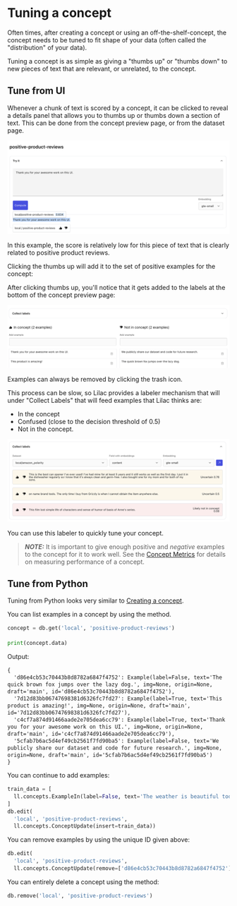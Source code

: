# Tuning a concept

Often times, after creating a concept or using an off-the-shelf-concept, the concept needs to be
tuned to fit shape of your data (often called the "distribution" of your data).

Tuning a concept is as simple as giving a "thumbs up" or "thumbs down" to new pieces of text that
are relevant, or unrelated, to the concept.

## Tune from UI

Whenever a chunk of text is scored by a concept, it can be clicked to reveal a details panel that
allows you to thumbs up or thumbs down a section of text. This can be done from the concept preview
page, or from the dataset page.

<img src="../_static/concepts/concept_tune.png"></img>

In this example, the score is relatively low for this piece of text that is clearly related to
positive product reviews.

Clicking the thumbs up will add it to the set of positive examples for the concept:

After clicking thumbs up, you'll notice that it gets added to the labels at the bottom of the
concept preview page:

<img src="../_static/concepts/concept_labels.png"></img>

Examples can always be removed by clicking the trash icon.

This process can be slow, so Lilac provides a labeler mechanism that will under "Collect Labels"
that will feed examples that Lilac thinks are:

- In the concept
- Confused (close to the decision threshold of 0.5)
- Not in the concept.

<img src="../_static/concepts/concept_labeler.png"></img>

You can use this labeler to quickly tune your concept.

> **_NOTE:_** It is important to give enough positive and _negative_ examples to the concept for it
> to work well. See the [Concept Metrics](concept_metrics.md) for details on measuring performance
> of a concept.

## Tune from Python

Tuning from Python looks very similar to [Creating a concept](concept_create#create-from-python).

You can list examples in a concept by using the [](DiskConceptDB.get) method.

```python
concept = db.get('local', 'positive-product-reviews')

print(concept.data)
```

Output:

```
{
  'd86e4cb53c70443b8d8782a6847f4752': Example(label=False, text='The quick brown fox jumps over the lazy dog.', img=None, origin=None, draft='main', id='d86e4cb53c70443b8d8782a6847f4752'),
  '7d12d83bb06747698381d6326fc7fd27': Example(label=True, text='This product is amazing!', img=None, origin=None, draft='main', id='7d12d83bb06747698381d6326fc7fd27'),
  'c4cf7a874d91466aade2e705dea6cc79': Example(label=True, text='Thank you for your awesome work on this UI.', img=None, origin=None, draft='main', id='c4cf7a874d91466aade2e705dea6cc79'),
  '5cfab7b6ac5d4ef49cb2561f7fd90ba5': Example(label=False, text='We publicly share our dataset and code for future research.', img=None, origin=None, draft='main', id='5cfab7b6ac5d4ef49cb2561f7fd90ba5')
}
```

You can continue to add examples:

```python
train_data = [
  ll.concepts.ExampleIn(label=False, text='The weather is beautiful today'),
]
db.edit(
  'local', 'positive-product-reviews',
  ll.concepts.ConceptUpdate(insert=train_data))
```

You can remove examples by using the unique ID given above:

```python
db.edit(
  'local', 'positive-product-reviews',
  ll.concepts.ConceptUpdate(remove=['d86e4cb53c70443b8d8782a6847f4752']))
```

You can entirely delete a concept using the [](DiskConceptDB.remove) method:

```python
db.remove('local', 'positive-product-reviews')
```
